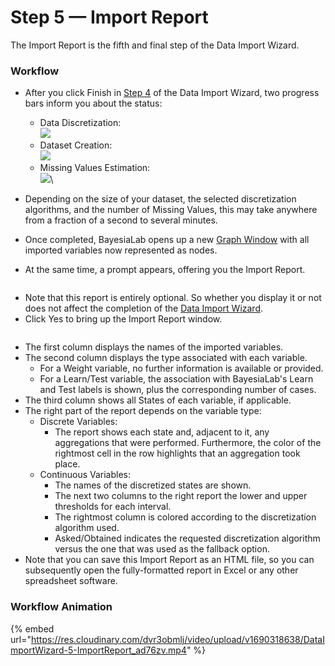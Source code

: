 # Step 5 — Import Report

The Import Report is the fifth and final step of the Data Import Wizard.

### Workflow

* After you click Finish in [Step 4](step-4-discretization-and-aggregation/) of the Data Import Wizard, two progress bars inform you about the status:
  * Data Discretization:\
    ![](https://bayesia.clickhelp.co/resources/Storage/bayesialab-knowledge-hub/User-Guide/Menus/Data/Open-Data-Source/DataImportWizard-4/DataImportWizard-4-DiscretizationProgressBar.png)
  * Dataset Creation:\
    ![](https://bayesia.clickhelp.co/resources/Storage/bayesialab-knowledge-hub/User-Guide/Menus/Data/Open-Data-Source/DataImportWizard-4/DataImportWizard-4-DatasetCreationProgressBar.png)
  * Missing Values Estimation:\
    ![](https://bayesia.clickhelp.co/resources/Storage/bayesialab-knowledge-hub/User-Guide/Menus/Data/Open-Data-Source/DataImportWizard-4/DataImportWizard-4-MissingValuesEstimationProgressBar.png)\

* Depending on the size of your dataset, the selected discretization algorithms, and the number of Missing Values, this may take anywhere from a fraction of a second to several minutes.
* Once completed, BayesiaLab opens up a new [Graph Window](https://bayesia.clickhelp.co/articles/bayesialab-knowledge-hub/graph-windows) with all imported variables now represented as nodes.
* At the same time, a prompt appears, offering you the Import Report.

<figure><img src="https://bayesia.clickhelp.co/resources/Storage/bayesialab-knowledge-hub/User-Guide/Menus/Data/Open-Data-Source/DataImportWizard-5/DataImportWizard-5-ImportReportPrompt.png" alt=""><figcaption></figcaption></figure>

* Note that this report is entirely optional. So whether you display it or not does not affect the completion of the [Data Import Wizard](./).
* Click Yes to bring up the Import Report window.

<figure><img src="https://bayesia.clickhelp.co/resources/Storage/bayesialab-knowledge-hub/User-Guide/Menus/Data/Open-Data-Source/DataImportWizard-5/DataImportWizard-5-ImportReportReport.png" alt=""><figcaption></figcaption></figure>

* The first column displays the names of the imported variables.
* The second column displays the type associated with each variable.
  * For a Weight variable, no further information is available or provided.
  * For a Learn/Test variable, the association with BayesiaLab's Learn and Test labels is shown, plus the corresponding number of cases.
* The third column shows all States of each variable, if applicable.
* The right part of the report depends on the variable type:
  * Discrete Variables:
    * The report shows each state and, adjacent to it, any aggregations that were performed. Furthermore, the color of the rightmost cell in the row highlights that an aggregation took place.&#x20;
  * Continuous Variables:
    * The names of the discretized states are shown.
    * The next two columns to the right report the lower and upper thresholds for each interval.
    * The rightmost column is colored according to the discretization algorithm used.
    * Asked/Obtained indicates the requested discretization algorithm versus the one that was used as the fallback option.
* Note that you can save this Import Report as an HTML file, so you can subsequently open the fully-formatted report in Excel or any other spreadsheet software.

### Workflow Animation

{% embed url="https://res.cloudinary.com/dvr3obmlj/video/upload/v1690318638/DataImportWizard-5-ImportReport_ad76zv.mp4" %}

